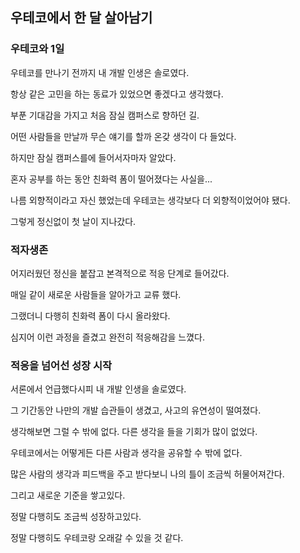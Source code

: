 ## 우테코에서 한 달 살아남기

### 우테코와 1일

우테코를 만나기 전까지 내 개발 인생은 솔로였다.

항상 같은 고민을 하는 동료가 있었으면 좋겠다고 생각했다.

부푼 기대감을 가지고 처음 잠실 캠퍼스로 향하던 길.

어떤 사람들을 만날까 무슨 얘기를 할까 온갖 생각이 다 들었다.

하지만 잠실 캠퍼스를에 들어서자마자 알았다.

혼자 공부를 하는 동안 친화력 폼이 떨어졌다는 사실을...

나름 외향적이라고 자신 했었는데 우테코는 생각보다 더 외향적이었어야 됐다.

그렇게 정신없이 첫 날이 지나갔다.

### 적자생존

어지러웠던 정신을 붙잡고 본격적으로 적응 단계로 들어갔다.

매일 같이 새로운 사람들을 알아가고 교류 했다.

그랬더니 다행히 친화력 폼이 다시 올라왔다.

심지어 이런 과정을 즐겼고 완전히 적응해감을 느꼈다.

### 적응을 넘어선 성장 시작

서론에서 언급했다시피 내 개발 인생을 솔로였다. 

그 기간동안 나만의 개발 습관들이 생겼고, 사고의 유연성이 떨여졌다.

생각해보면 그럴 수 밖에 없다. 다른 생각을 들을 기회가 많이 없었다.

우테코에서는 어떻게든 다른 사람과 생각을 공유할 수 밖에 없다.

많은 사람의 생각과 피드백을 주고 받다보니 나의 틀이 조금씩 허물어져간다.

그리고 새로운 기준을 쌓고있다.

정말 다행히도 조금씩 성장하고있다.

정말 다행히도 우테코랑 오래갈 수 있을 것 같다.
